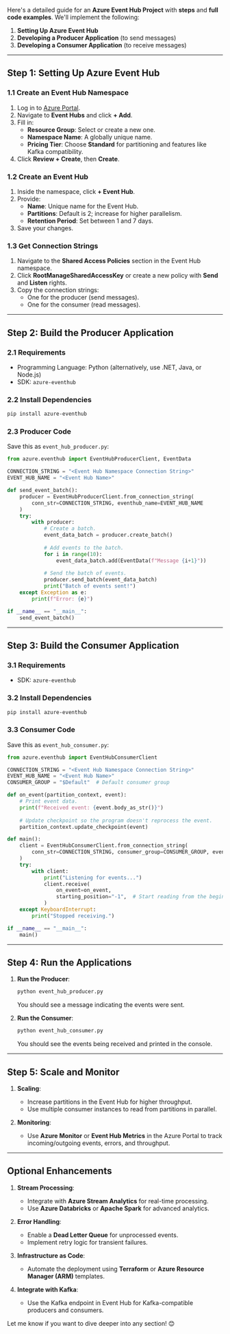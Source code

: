 Here's a detailed guide for an **Azure Event Hub Project** with **steps** and **full code examples**. We'll implement the following:

1. **Setting Up Azure Event Hub**
2. **Developing a Producer Application** (to send messages)
3. **Developing a Consumer Application** (to receive messages)

---

## **Step 1: Setting Up Azure Event Hub**

### **1.1 Create an Event Hub Namespace**
1. Log in to [Azure Portal](https://portal.azure.com/).
2. Navigate to **Event Hubs** and click **+ Add**.
3. Fill in:
   - **Resource Group**: Select or create a new one.
   - **Namespace Name**: A globally unique name.
   - **Pricing Tier**: Choose **Standard** for partitioning and features like Kafka compatibility.
4. Click **Review + Create**, then **Create**.

### **1.2 Create an Event Hub**
1. Inside the namespace, click **+ Event Hub**.
2. Provide:
   - **Name**: Unique name for the Event Hub.
   - **Partitions**: Default is 2; increase for higher parallelism.
   - **Retention Period**: Set between 1 and 7 days.
3. Save your changes.

### **1.3 Get Connection Strings**
1. Navigate to the **Shared Access Policies** section in the Event Hub namespace.
2. Click **RootManageSharedAccessKey** or create a new policy with **Send** and **Listen** rights.
3. Copy the connection strings:
   - One for the producer (send messages).
   - One for the consumer (read messages).

---

## **Step 2: Build the Producer Application**

### **2.1 Requirements**
- Programming Language: Python (alternatively, use .NET, Java, or Node.js)
- SDK: `azure-eventhub`

### **2.2 Install Dependencies**
```bash
pip install azure-eventhub
```

### **2.3 Producer Code**
Save this as `event_hub_producer.py`:

```python
from azure.eventhub import EventHubProducerClient, EventData

CONNECTION_STRING = "<Event Hub Namespace Connection String>"
EVENT_HUB_NAME = "<Event Hub Name>"

def send_event_batch():
    producer = EventHubProducerClient.from_connection_string(
        conn_str=CONNECTION_STRING, eventhub_name=EVENT_HUB_NAME
    )
    try:
        with producer:
            # Create a batch.
            event_data_batch = producer.create_batch()
            
            # Add events to the batch.
            for i in range(10):
                event_data_batch.add(EventData(f"Message {i+1}"))
            
            # Send the batch of events.
            producer.send_batch(event_data_batch)
            print("Batch of events sent!")
    except Exception as e:
        print(f"Error: {e}")

if __name__ == "__main__":
    send_event_batch()
```

---

## **Step 3: Build the Consumer Application**

### **3.1 Requirements**
- SDK: `azure-eventhub`

### **3.2 Install Dependencies**
```bash
pip install azure-eventhub
```

### **3.3 Consumer Code**
Save this as `event_hub_consumer.py`:

```python
from azure.eventhub import EventHubConsumerClient

CONNECTION_STRING = "<Event Hub Namespace Connection String>"
EVENT_HUB_NAME = "<Event Hub Name>"
CONSUMER_GROUP = "$Default"  # Default consumer group

def on_event(partition_context, event):
    # Print event data.
    print(f"Received event: {event.body_as_str()}")
    
    # Update checkpoint so the program doesn't reprocess the event.
    partition_context.update_checkpoint(event)

def main():
    client = EventHubConsumerClient.from_connection_string(
        conn_str=CONNECTION_STRING, consumer_group=CONSUMER_GROUP, eventhub_name=EVENT_HUB_NAME
    )
    try:
        with client:
            print("Listening for events...")
            client.receive(
                on_event=on_event,
                starting_position="-1",  # Start reading from the beginning of the stream
            )
    except KeyboardInterrupt:
        print("Stopped receiving.")

if __name__ == "__main__":
    main()
```

---

## **Step 4: Run the Applications**

1. **Run the Producer**:
   ```bash
   python event_hub_producer.py
   ```
   You should see a message indicating the events were sent.

2. **Run the Consumer**:
   ```bash
   python event_hub_consumer.py
   ```
   You should see the events being received and printed in the console.

---

## **Step 5: Scale and Monitor**
1. **Scaling**:
   - Increase partitions in the Event Hub for higher throughput.
   - Use multiple consumer instances to read from partitions in parallel.

2. **Monitoring**:
   - Use **Azure Monitor** or **Event Hub Metrics** in the Azure Portal to track incoming/outgoing events, errors, and throughput.

---

## **Optional Enhancements**
1. **Stream Processing**:
   - Integrate with **Azure Stream Analytics** for real-time processing.
   - Use **Azure Databricks** or **Apache Spark** for advanced analytics.

2. **Error Handling**:
   - Enable a **Dead Letter Queue** for unprocessed events.
   - Implement retry logic for transient failures.

3. **Infrastructure as Code**:
   - Automate the deployment using **Terraform** or **Azure Resource Manager (ARM)** templates.

4. **Integrate with Kafka**:
   - Use the Kafka endpoint in Event Hub for Kafka-compatible producers and consumers.

Let me know if you want to dive deeper into any section! 😊
